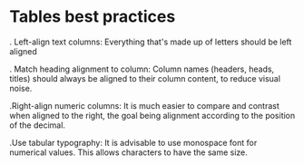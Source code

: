 # Tables best practices
. Left-align text columns: Everything that's made up of letters should be left aligned

. Match heading alignment to column: Column names (headers, heads, titles) should always be aligned to their column content, to reduce visual noise.

.Right-align numeric columns: It is much easier to compare and contrast when aligned to the right, the goal being alignment according to the position of the decimal.

.Use tabular typography: It is advisable to use monospace font for numerical values. This allows characters to have the same size.
